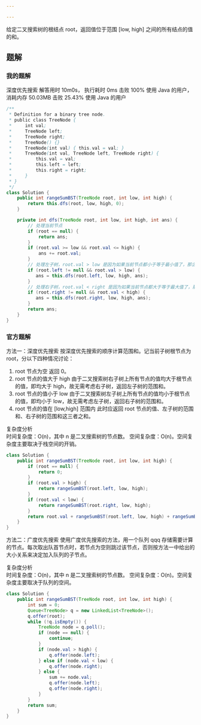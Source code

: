 ```yaml
---

---
```


<AlgorithmQuestion title="二叉搜索树的范围和" level="1" 
url="https://leetcode.cn/problems/range-sum-of-bst/description/?envType=daily-question&envId=2024-02-26"
examples="[
{
'images': ['https://assets.leetcode.com/uploads/2020/11/05/bst1.jpg'],
'input': 'root = [10,5,15,3,7,null,18], low = 7, high = 15',
'output': '32'
},
{
'images': ['https://assets.leetcode.com/uploads/2020/11/05/bst2.jpg'],
'input': 'root = [10,5,15,3,7,13,18,1,null,6], low = 6, high = 10',
'output': '23'
}]">

<div>
给定二叉搜索树的根结点 root，返回值位于范围 [low, high] 之间的所有结点的值的和。
</div>
<template #tips>
<ul>
<li>树中节点数目在范围 [1, 2 * 10^4] 内</li>
<li>1 <= Node.val <= 10^5</li>
<li>1 <= low <= high <= 10^5</li>
<li>所有 Node.val 互不相同</li>
</ul>
</template>
</AlgorithmQuestion>

## 题解

### 我的题解
深度优先搜索
解答用时 10m0s， 执行耗时 0ms 击败 100% 使用 Java 的用户， 消耗内存 50.03MB 击败 25.43% 使用 Java 的用户

```java
/**
 * Definition for a binary tree node.
 * public class TreeNode {
 *     int val;
 *     TreeNode left;
 *     TreeNode right;
 *     TreeNode() {}
 *     TreeNode(int val) { this.val = val; }
 *     TreeNode(int val, TreeNode left, TreeNode right) {
 *         this.val = val;
 *         this.left = left;
 *         this.right = right;
 *     }
 * }
 */
class Solution {
    public int rangeSumBST(TreeNode root, int low, int high) {
        return this.dfs(root, low, high, 0);
    }

    private int dfs(TreeNode root, int low, int high, int ans) {
        // 处理当前节点
        if (root == null) {
            return ans;
        }
        if (root.val >= low && root.val <= high) {
            ans += root.val;
        }
        // 处理左子树，root.val > low 是因为如果当前节点都小于等于最小值了，那么左子树肯定都小于最小值，此时就没必要处理左子树了
        if (root.left != null && root.val > low) {
           ans = this.dfs(root.left, low, high, ans);
        }
        // 处理右子树，root.val < right 是因为如果当前节点都大于等于最大值了，那么右子树肯定都大于最大值，此时就没必要处理右子树了
        if (root.right != null && root.val < high) {
           ans = this.dfs(root.right, low, high, ans);
        }
        return ans;
    }
}
```

### 官方题解
方法一：深度优先搜索
按深度优先搜索的顺序计算范围和。记当前子树根节点为 root，分以下四种情况讨论：
1. root 节点为空
   返回 0。
2. root 节点的值大于 high
   由于二叉搜索树右子树上所有节点的值均大于根节点的值，即均大于 high，故无需考虑右子树，返回左子树的范围和。
3. root 节点的值小于 low
   由于二叉搜索树左子树上所有节点的值均小于根节点的值，即均小于 low，故无需考虑左子树，返回右子树的范围和。
4. root 节点的值在 [low,high] 范围内
   此时应返回 root 节点的值、左子树的范围和、右子树的范围和这三者之和。

复杂度分析  
时间复杂度：O(n)，其中 n 是二叉搜索树的节点数。
空间复杂度：O(n)。空间复杂度主要取决于栈空间的开销。
```java
class Solution {
    public int rangeSumBST(TreeNode root, int low, int high) {
        if (root == null) {
            return 0;
        }
        if (root.val > high) {
            return rangeSumBST(root.left, low, high);
        }
        if (root.val < low) {
            return rangeSumBST(root.right, low, high);
        }
        return root.val + rangeSumBST(root.left, low, high) + rangeSumBST(root.right, low, high);
    }
}
```

方法二：广度优先搜索
使用广度优先搜索的方法，用一个队列 qqq 存储需要计算的节点。每次取出队首节点时，若节点为空则跳过该节点，否则按方法一中给出的大小关系来决定加入队列的子节点。

复杂度分析  
时间复杂度：O(n)，其中 n 是二叉搜索树的节点数。
空间复杂度：O(n)。空间复杂度主要取决于队列的空间。

```java
class Solution {
    public int rangeSumBST(TreeNode root, int low, int high) {
        int sum = 0;
        Queue<TreeNode> q = new LinkedList<TreeNode>();
        q.offer(root);
        while (!q.isEmpty()) {
            TreeNode node = q.poll();
            if (node == null) {
                continue;
            }
            if (node.val > high) {
                q.offer(node.left);
            } else if (node.val < low) {
                q.offer(node.right);
            } else {
                sum += node.val;
                q.offer(node.left);
                q.offer(node.right);
            }
        }
        return sum;
    }
}
```
